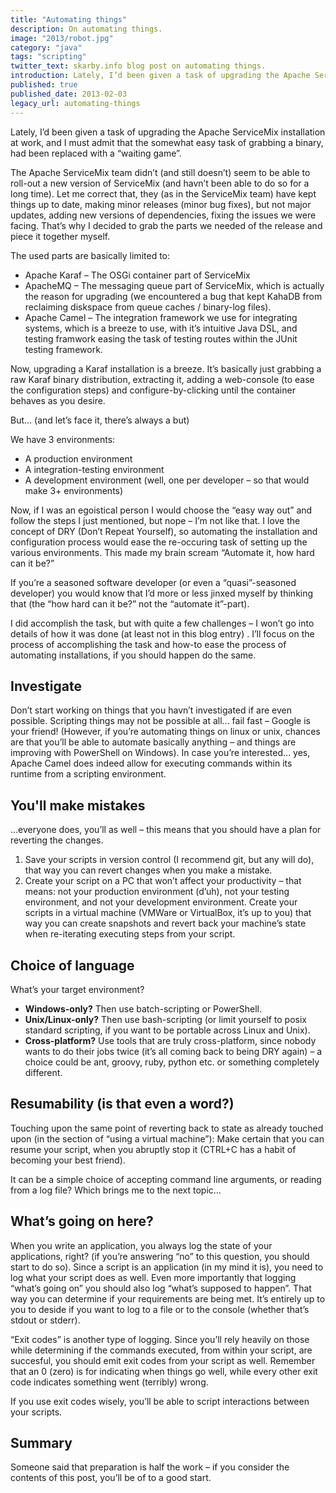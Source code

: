 ```yaml
---
title: "Automating things"
description: On automating things.
image: "2013/robot.jpg"
category: "java"
tags: "scripting"
twitter_text: skarby.info blog post on automating things.
introduction: Lately, I’d been given a task of upgrading the Apache ServiceMix installation at work, and I must admit that the somewhat easy task of grabbing a binary, had been replaced with a “waiting game”.
published: true
published_date: 2013-02-03
legacy_url: automating-things
---
```


Lately, I’d been given a task of upgrading the Apache ServiceMix installation at work, and I must admit that the somewhat easy task of grabbing a binary, had been replaced with a “waiting game”.

The Apache ServiceMix team didn’t (and still doesn’t) seem to be able to roll-out a new version of ServiceMix (and havn’t been able to do so for a long time). Let me correct that, they (as in the ServiceMix team) have kept things up to date, making minor releases (minor bug fixes), but not major updates, adding new versions of dependencies, fixing the issues we were facing. That’s why I decided to grab the parts we needed of the release and piece it together myself.

The used parts are basically limited to:

- Apache Karaf – The OSGi container part of ServiceMix
- ApacheMQ – The messaging queue part of ServiceMix, which is actually the reason for upgrading (we encountered a bug that kept KahaDB from reclaiming diskspace from queue caches / binary-log files).
- Apache Camel – The integration framework we use for integrating systems, which is a breeze to use, with it’s intuitive Java DSL, and testing framwork easing the task of testing routes within the JUnit testing framework.

Now, upgrading a Karaf installation is a breeze. It’s basically just grabbing a raw Karaf binary distribution, extracting it, adding a web-console (to ease the configuration steps) and configure-by-clicking until the container behaves as you desire.

But… (and let’s face it, there’s always a but)

We have 3 environments:

- A production environment
- A integration-testing environment
- A development environment (well, one per developer – so that would make 3+ environments)

Now, if I was an egoistical person I would choose the “easy way out” and follow the steps I just mentioned, but nope – I’m not like that. I love the concept of DRY (Don’t Repeat Yourself), so automating the installation and configuration process would ease the re-occuring task of setting up the various environments. This made my brain scream “Automate it, how hard can it be?”

If you’re a seasoned software developer (or even a “quasi”-seasoned developer) you would know that I’d more or less jinxed myself by thinking that (the “how hard can it be?” not the “automate it”-part).

I did accomplish the task, but with quite a few challenges – I won’t go into details of how it was done (at least not in this blog entry) . I’ll focus on the process of accomplishing the task and how-to ease the process of automating installations, if you should happen do the same.

## Investigate

Don’t start working on things that you havn’t investigated if are even possible. Scripting things may not be possible at all… fail fast – Google is your friend! (However, if you’re automating things on linux or unix, chances are that you’ll be able to automate basically anything – and things are improving with PowerShell on Windows). In case you’re interested… yes, Apache Camel does indeed allow for executing commands within its runtime from a scripting environment.

## You'll make mistakes

…everyone does, you’ll as well – this means that you should have a plan for reverting the changes.

1. Save your scripts in version control (I recommend git, but any will do), that way you can revert changes when you make a mistake.
2. Create your script on a PC that won’t affect your productivity – that means: not your production environment (d’uh), not your testing environment, and not your development environment. Create your scripts in a virtual machine (VMWare or VirtualBox, it’s up to you) that way you can create snapshots and revert back your machine’s state when re-iterating executing steps from your script.

## Choice of language

What’s your target environment?

- **Windows-only?** Then use batch-scripting or PowerShell.
- **Unix/Linux-only?** Then use bash-scripting (or limit yourself to posix standard scripting, if you want to be portable across Linux and Unix).
- **Cross-platform?** Use tools that are truly cross-platform, since nobody wants to do their jobs twice (it’s all coming back to being DRY again) – a choice could be ant, groovy, ruby, python etc. or something completely different.

## Resumability (is that even a word?)

Touching upon the same point of reverting back to state as already touched upon (in the section of “using a virtual machine”): Make certain that you can resume your script, when you abruptly stop it (CTRL+C has a habit of becoming your best friend).

It can be a simple choice of accepting command line arguments, or reading from a log file? Which brings me to the next topic…

## What’s going on here?

When you write an application, you always log the state of your applications, right? (if you’re answering “no” to this question, you should start to do so). Since a script is an application (in my mind it is), you need to log what your script does as well. Even more importantly that logging “what’s going on” you should also log “what’s supposed to happen”. That way you can determine if your requirements are being met. It’s entirely up to you to deside if you want to log to a file or to the console (whether that’s stdout or stderr).

“Exit codes” is another type of logging. Since you’ll rely heavily on those while determining if the commands executed, from within your script, are succesful, you should emit exit codes from your script as well. Remember that an 0 (zero) is for indicating when things go well, while every other exit code indicates something went (terribly) wrong.

If you use exit codes wisely, you’ll be able to script interactions between your scripts.

## Summary

Someone said that preparation is half the work – if you consider the contents of this post, you’ll be of to a good start.
